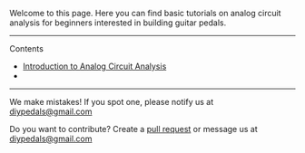 Welcome to this page. Here you can find basic tutorials on analog circuit analysis for beginners interested in building guitar pedals.

---

Contents
- [Introduction to Analog Circuit Analysis](/tutorials/intro_01.md)
- 

---

We make mistakes! If you spot one, please notify us at [diypedals@gmail.com](mailto:diypedals@github.com)

Do you want to contribute? Create a [pull request](https://github.com/DiyPedalBasics/DiyPedalBasics.github.io/) or message us at [diypedals@gmail.com](mailto:diypedals@github.com)